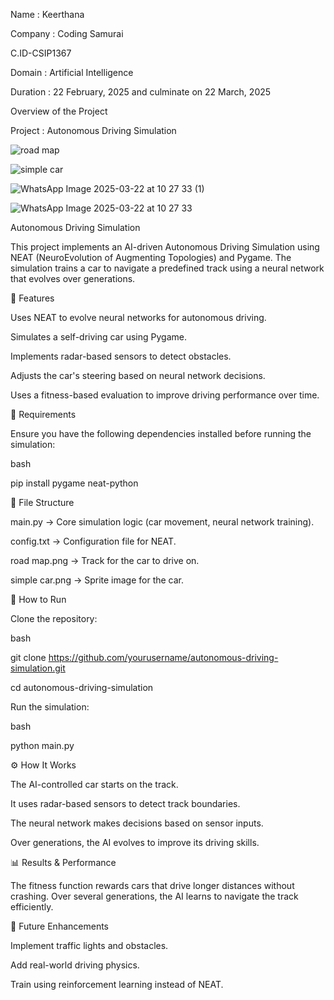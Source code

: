 Name : Keerthana

Company : Coding Samurai

C.ID-CSIP1367

Domain : Artificial Intelligence

Duration : 22 February, 2025 and culminate on 22 March, 2025

Overview of the Project

Project : Autonomous Driving Simulation

![road map](https://github.com/user-attachments/assets/0713b5c2-45ff-4f95-aaaa-c7a0339aa22c)

![simple car](https://github.com/user-attachments/assets/6da4fbe1-22f3-4407-af14-f50beeec1e0b)

![WhatsApp Image 2025-03-22 at 10 27 33 (1)](https://github.com/user-attachments/assets/b5d57bfb-a306-4610-aaa9-369604af5c5e)

![WhatsApp Image 2025-03-22 at 10 27 33](https://github.com/user-attachments/assets/86152d0f-d429-41bb-a744-7188776c31a6)

Autonomous Driving Simulation

This project implements an AI-driven Autonomous Driving Simulation using NEAT (NeuroEvolution of Augmenting Topologies) and Pygame. The simulation trains a car to navigate a predefined track using a neural network that evolves over generations.

🚗 Features

Uses NEAT to evolve neural networks for autonomous driving.

Simulates a self-driving car using Pygame.

Implements radar-based sensors to detect obstacles.

Adjusts the car's steering based on neural network decisions.

Uses a fitness-based evaluation to improve driving performance over time.

📌 Requirements

Ensure you have the following dependencies installed before running the simulation:

bash

pip install pygame neat-python

📂 File Structure

main.py → Core simulation logic (car movement, neural network training).

config.txt → Configuration file for NEAT.

road map.png → Track for the car to drive on.

simple car.png → Sprite image for the car.

🏁 How to Run

Clone the repository:

bash

git clone https://github.com/yourusername/autonomous-driving-simulation.git

cd autonomous-driving-simulation

Run the simulation:

bash

python main.py

⚙️ How It Works

The AI-controlled car starts on the track.

It uses radar-based sensors to detect track boundaries.

The neural network makes decisions based on sensor inputs.

Over generations, the AI evolves to improve its driving skills.

📊 Results & Performance

The fitness function rewards cars that drive longer distances without crashing. Over several generations, the AI learns to navigate the track efficiently.

🚀 Future Enhancements

Implement traffic lights and obstacles.

Add real-world driving physics.

Train using reinforcement learning instead of NEAT.
